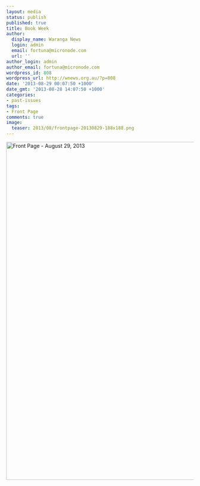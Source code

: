 ```yaml
---
layout: media
status: publish
published: true
title: Book Week
author:
  display_name: Waranga News
  login: admin
  email: fortuna@micronode.com
  url: ''
author_login: admin
author_email: fortuna@micronode.com
wordpress_id: 808
wordpress_url: http://wnews.org.au/?p=808
date: '2013-08-29 00:07:50 +1000'
date_gmt: '2013-08-28 14:07:50 +1000'
categories:
- past-issues
tags:
- Front Page
comments: true
image:
  teaser: 2013/08/frontpage-20130829-188x188.png
---
```


<a href="{{ site.url }}/images/2013/08/frontpage-20130829.pdf"><img class="alignnone size-full wp-image-804" alt="Front Page - August 29, 2013" src="{{ site.url }}/images/2013/08/frontpage-20130829.png" width="624" height="907" /></a>
